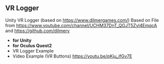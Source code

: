 
## VR Logger

Unity VR Logger (based on https://www.dilmergames.com/)
Based on File from https://www.youtube.com/channel/UCHM37DnT_QGJT5Zyl4EmqcA and https://github.com/dilmerv

* **for Unity** 
* **for Oculus Quest2**
* VR Logger Example
* Video Example (VR Buttons) https://youtu.be/pKju_ifGv7E
